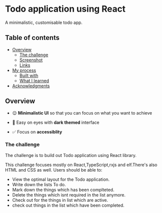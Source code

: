 # Todo application using React 

A minimalistic, customisable todo app.

## Table of contents

- [Overview](#overview)
  - [The challenge](#the-challenge)
  - [Screenshot](#screenshot)
  - [Links](#links)
- [My process](#my-process)
  - [Built with](#built-with)
  - [What I learned](#what-i-learned)
- [Acknowledgments](#acknowledgments)

## Overview

- 😉 **Minimalistic UI** so that you can focus on what you want to achieve

- 👀 Easy on eyes with **dark themed** interface

- ✅ Focus on **accessiblity**
 
### The challenge
The challenge is to build out Todo application using React library.

This challenge focuses mostly on React,TypeScript,rxjs and elf.There's also HTML and CSS as well.
Users should be able to:

- View the optimal layout for the Todo application.
- Write down the lists To do.
- Mark down the things which has been complteted.
- Delete the things which isnt required in the list anymore.
- Check out for the things in list which are active.
- check out things in the list which have been completed.
 


